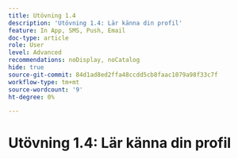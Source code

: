 ```yaml
---
title: Utövning 1.4
description: 'Utövning 1.4: Lär känna din profil'
feature: In App, SMS, Push, Email
doc-type: article
role: User
level: Advanced
recommendations: noDisplay, noCatalog
hide: true
source-git-commit: 84d1ad8ed2ffa48ccdd5cb8faac1079a98f33c7f
workflow-type: tm+mt
source-wordcount: '9'
ht-degree: 0%

---
```



# Utövning 1.4: Lär känna din profil
